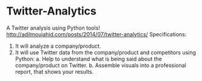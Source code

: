 # Twitter-Analytics
A Twitter analysis using Python tools!
http://adilmoujahid.com/posts/2014/07/twitter-analytics/
Specifications:
  1. It will analyze a company/product.
  2. It will use Twitter data from the company/product and competitors using Python:
    a. Help to understand what is being said about the company/product on Twitter.
    b. Assemble visuals into a professional report, that shows your results.
